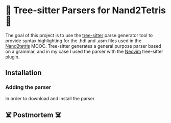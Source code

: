 # 🎄 Tree-sitter Parsers for Nand2Tetris 🎄

The goal of this project is to use the
[tree-sitter](https://github.com/tree-sitter/tree-sitter) parse generator
tool to provide syntax highlighting for the .hdl and .asm files used in the 
[Nand2tetris](https://www.nand2tetris.org/) MOOC.  Tree-sitter generates a 
general purpose parser based on a grammar, and in my case I used the parser
with the [Neovim](https://neovim.io/) tree-sitter plugin.

## Installation

### Adding the parser

In order to download and install the parser

## ☠️  Postmortem ☠️
